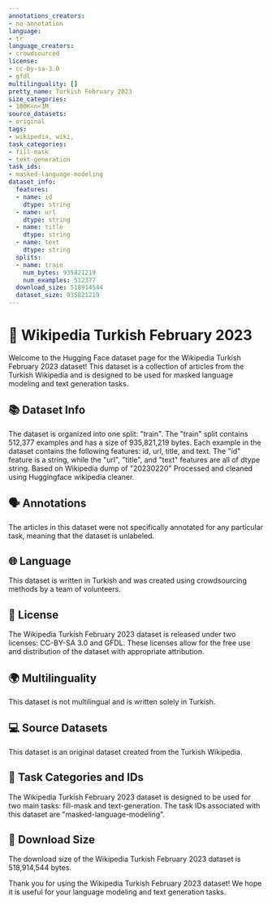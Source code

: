 ```yaml
---
annotations_creators:
- no-annotation
language:
- tr
language_creators:
- crowdsourced
license:
- cc-by-sa-3.0
- gfdl
multilinguality: []
pretty_name: Turkish February 2023
size_categories:
- 100K<n<1M
source_datasets:
- original
tags:
- wikipedia, wiki,
task_categories:
- fill-mask
- text-generation
task_ids:
- masked-language-modeling
dataset_info:
  features:
  - name: id
    dtype: string
  - name: url
    dtype: string
  - name: title
    dtype: string
  - name: text
    dtype: string
  splits:
  - name: train
    num_bytes: 935821219
    num_examples: 512377
  download_size: 518914544
  dataset_size: 935821219
---
```



# 📖 Wikipedia Turkish February 2023

Welcome to the Hugging Face dataset page for the Wikipedia Turkish February 2023 dataset! 
This dataset is a collection of articles from the Turkish Wikipedia and is designed to be used for masked language modeling and text generation tasks.

## 📚 Dataset Info

The dataset is organized into one split: "train". The "train" split contains 512,377 examples and has a size of 935,821,219 bytes. Each example in the dataset contains the following features: id, url, title, and text. The "id" feature is a string, while the "url", "title", and "text" features are all of dtype string.
Based on Wikipedia dump of "20230220"
Processed and cleaned using Huggingface wikipedia cleaner.

## 🗣️ Annotations

The articles in this dataset were not specifically annotated for any particular task, meaning that the dataset is unlabeled.

## 🌐 Language

This dataset is written in Turkish and was created using crowdsourcing methods by a team of volunteers.

## 📜 License

The Wikipedia Turkish February 2023 dataset is released under two licenses: CC-BY-SA 3.0 and GFDL. These licenses allow for the free use and distribution of the dataset with appropriate attribution.

## 🌍 Multilinguality

This dataset is not multilingual and is written solely in Turkish.

## 💻 Source Datasets

This dataset is an original dataset created from the Turkish Wikipedia.

## 📝 Task Categories and IDs

The Wikipedia Turkish February 2023 dataset is designed to be used for two main tasks: fill-mask and text-generation. The task IDs associated with this dataset are "masked-language-modeling".


## 💾 Download Size

The download size of the Wikipedia Turkish February 2023 dataset is 518,914,544 bytes.

Thank you for using the Wikipedia Turkish February 2023 dataset! We hope it is useful for your language modeling and text generation tasks.

